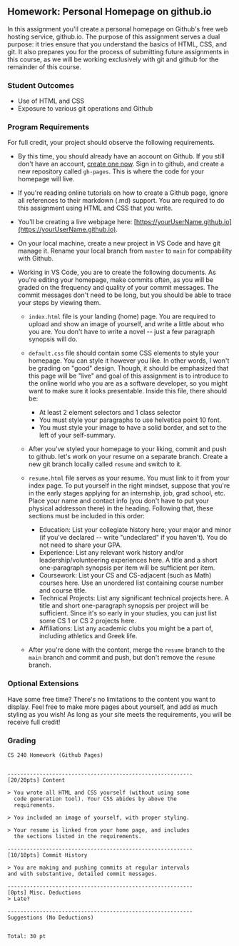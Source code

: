 ## Homework: Personal Homepage on github.io

In this assignment you'll create a personal homepage on Github's free web hosting service, github.io. The purpose of this assignment serves a dual purpose: it tries ensure that you understand the basics of HTML, CSS, and git. It also prepares you for the process of submitting future assignments in this course, as we will be working exclusively with git and github for the remainder of this course.

### Student Outcomes

- Use of HTML and CSS
- Exposure to various git operations and Github

### Program Requirements

For full credit, your project should observe the following requirements.

- By this time, you should already have an account on Github. If you still don't have an account, [create one now](https://github.com/). Sign in to github, and create a new repository called `gh-pages`. This is where the code for your homepage will live.

- If you're reading online tutorials on how to create a Github page, ignore all references to their markdown (.md) support. You are required to do this assignment using HTML and CSS that _you_ write.

- You'll be creating a live webpage here: [https://yourUserName.github.io](https://yourUserName.github.io).

- On your local machine, create a new project in VS Code and have git manage it. Rename your local branch from `master` to `main` for compability with Github.

- Working in VS Code, you are to create the following documents. As you're editing your homepage, make commits often, as you will be graded on the frequency and quality of your commit messages. The commit messages don't need to be long, but you should be able to trace your steps by viewing them.

  - `index.html` file is your landing (home) page. You are required to upload and show an image of yourself, and write a little about who you are. You don't have to write a novel -- just a few paragraph synopsis will do.

  - `default.css` file should contain some CSS elements to style your homepage. You can style it however you like. In other words, I won't be grading on "good" design. Though, it should be emphasized that this page will be "live" and goal of this assignment is to introduce to the online world who you are as a software developer, so you might want to make sure it looks presentable. Inside this file, there should be:

    - At least 2 element selectors and 1 class selector
    - You must style your paragraphs to use helvetica point 10 font.
    - You must style your image to have a solid border, and set to the left of your self-summary.

  - After you've styled your homepage to your liking, commit and push to github. let's work on your resume on a separate branch. Create a new git branch locally called `resume` and switch to it.

  - `resume.html` file serves as your resume. You must link to it from your index page. To put yourself in the right mindset, suppose that you're in the early stages applying for an internship, job, grad school, etc. Place your name and contact info (you don't have to put your physical addresson there) in the heading. Following that, these sections must be included in this order:

    - Education: List your collegiate history here; your major and minor (if you've declared -- write "undeclared" if you haven't). You do not need to share your GPA.
    - Experience: List any relevant work history and/or leadership/volunteering experiences here. A title and a short one-paragraph synopsis per item will be sufficient per item.
    - Coursework: List your CS and CS-adjacent (such as Math) courses here. Use an unordered list containing course number and course title.
    - Technical Projects: List any significant technical projects here. A title and short one-paragraph synopsis per project will be sufficient. Since it's so early in your studies, you can just list some CS 1 or CS 2 projects here.
    - Affiliations: List any academic clubs you might be a part of, including athletics and Greek life.

  - After you're done with the content, merge the `resume` branch to the `main` branch and commit and push, but don't remove the `resume` branch.

### Optional Extensions

Have some free time? There's no limitations to the content you want to display. Feel free to make more pages about yourself, and add as much styling as you wish! As long as your site meets the requirements, you will be receive full credit!

### Grading

```
CS 240 Homework (Github Pages)


----------------------------------------------------------
[20/20pts] Content

> You wrote all HTML and CSS yourself (without using some
  code generation tool). Your CSS abides by above the
  requirements.

> You included an image of yourself, with proper styling.

> Your resume is linked from your home page, and includes
  the sections listed in the requirements.

----------------------------------------------------------
[10/10pts] Commit History

> You are making and pushing commits at regular intervals
and with substantive, detailed commit messages.

----------------------------------------------------------
[0pts] Misc. Deductions
> Late?

----------------------------------------------------------
Suggestions (No Deductions)


Total: 30 pt
```
